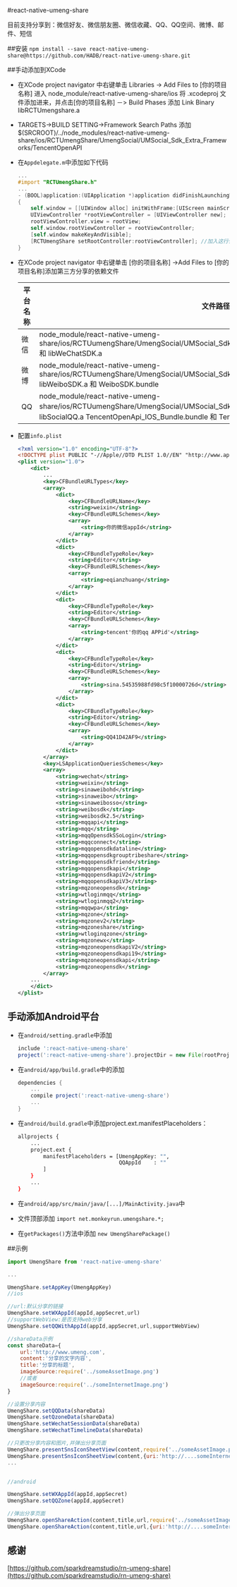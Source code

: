 #react-native-umeng-share

目前支持分享到：微信好友、微信朋友圈、微信收藏、QQ、QQ空间、微博、邮件、短信

##安装
`npm install --save react-native-umeng-share@https://github.com/HADB/react-native-umeng-share.git`

##手动添加到XCode
* 在XCode project navigator 中右键单击 Libraries -> Add Files to [你的项目名称] 进入 node_module/react-native-umeng-share/ios 将 .xcodeproj 文件添加进来，并点击[你的项目名称] －> Build Phases 添加 Link Binary libRCTUmengshare.a
* TARGETS->BUILD SETTING->Framework Search Paths 添加 $(SRCROOT)/../node_modules/react-native-umeng-share/ios/RCTUmengShare/UmengSocial/UMSocial_Sdk_Extra_Frameworks/TencentOpenAPI
* 在`Appdelegate.m`中添加如下代码

  ```objective-c
  ...
  #import "RCTUmengShare.h"
  ...
  - (BOOL)application:(UIApplication *)application didFinishLaunchingWithOptions:(NSDictionary *)launchOptions
  {
      self.window = [[UIWindow alloc] initWithFrame:[UIScreen mainScreen].bounds];
      UIViewController *rootViewController = [UIViewController new];
      rootViewController.view = rootView;
      self.window.rootViewController = rootViewController;
      [self.window makeKeyAndVisible];
      [RCTUmengShare setRootController:rootViewController]; //加入这行代码
  }
  ```

* 在XCode project navigator 中右键单击 [你的项目名称] ->Add Files to [你的项目名称]添加第三方分享的依赖文件

  | 平台名称 | 文件路径                                     |
  | ------- | ---------------------------------------- |
  | 微信 | node_module/react-native-umeng-share/ios/RCTUumengShare/UmengSocial/UMSocial_Sdk_Extra_Frameworks/Wechat/libSocialWechat.a 和 libWeChatSDK.a |
  | 微博 | node_module/react-native-umeng-share/ios/RCTUumengShare/UmengSocial/UMSocial_Sdk_Extra_Frameworks/SinaSSO/libSocialSinaSSO.a libWeiboSDK.a 和 WeiboSDK.bundle |
  | QQ | node_module/react-native-umeng-share/ios/RCTUumengShare/UmengSocial/UMSocial_Sdk_Extra_Frameworks/TencentOpenAPI／libSocialQQ.a TencentOpenApi_IOS_Bundle.bundle 和 TencentOpenAPI.framework |

* 配置`info.plist`

  ```xml
  <?xml version="1.0" encoding="UTF-8"?>
  <!DOCTYPE plist PUBLIC "-//Apple//DTD PLIST 1.0//EN" "http://www.apple.com/DTDs/PropertyList-1.0.dtd">
  <plist version="1.0">
      <dict>
          ...
          <key>CFBundleURLTypes</key>
          <array>
              <dict>
                  <key>CFBundleURLName</key>
                  <string>weixin</string>
                  <key>CFBundleURLSchemes</key>
                  <array>
                      <string>你的微信appId</string>
                  </array>
              </dict>
              <dict>
                  <key>CFBundleTypeRole</key>
                  <string>Editor</string>
                  <key>CFBundleURLSchemes</key>
                  <array>
                      <string>eqianzhuang</string>
                  </array>
              </dict>
              <dict>
                  <key>CFBundleTypeRole</key>
                  <string>Editor</string>
                  <key>CFBundleURLSchemes</key>
                  <array>
                      <string>tencent'你的qq APPid'</string>
                  </array>
              </dict>
              <dict>
                  <key>CFBundleTypeRole</key>
                  <string>Editor</string>
                  <key>CFBundleURLSchemes</key>
                  <array>
                      <string>sina.54535988fd98c5f10000726d</string>
                  </array>
              </dict>
              <dict>
                  <key>CFBundleTypeRole</key>
                  <string>Editor</string>
                  <key>CFBundleURLSchemes</key>
                  <array>
                      <string>QQ41D42AF9</string>
                  </array>
              </dict>
          </array>
          <key>LSApplicationQueriesSchemes</key>
          <array>
              <string>wechat</string>
              <string>weixin</string>
              <string>sinaweibohd</string>
              <string>sinaweibo</string>
              <string>sinaweibosso</string>
              <string>weibosdk</string>
              <string>weibosdk2.5</string>
              <string>mqqapi</string>
              <string>mqq</string>
              <string>mqqOpensdkSSoLogin</string>
              <string>mqqconnect</string>
              <string>mqqopensdkdataline</string>
              <string>mqqopensdkgrouptribeshare</string>
              <string>mqqopensdkfriend</string>
              <string>mqqopensdkapi</string>
              <string>mqqopensdkapiV2</string>
              <string>mqqopensdkapiV3</string>
              <string>mqzoneopensdk</string>
              <string>wtloginmqq</string>
              <string>wtloginmqq2</string>
              <string>mqqwpa</string>
              <string>mqzone</string>
              <string>mqzonev2</string>
              <string>mqzoneshare</string>
              <string>wtloginqzone</string>
              <string>mqzonewx</string>
              <string>mqzoneopensdkapiV2</string>
              <string>mqzoneopensdkapi19</string>
              <string>mqzoneopensdkapi</string>
              <string>mqzoneopensdk</string>
          </array>
      ...
      </dict>
  </plist>
  ```

## 手动添加Android平台

* 在`android/setting.gradle`中添加

  ```groovy
  include ':react-native-umeng-share'
  project(':react-native-umeng-share').projectDir = new File(rootProject.projectDir, '../node_modules/react-native-umeng-share/android')
  ```

* 在`android/app/build.gradle`中的添加

  ```groovy
  dependencies {
      ...
      compile project(':react-native-umeng-share')
      ...
  }
  ```

* 在`android/build.gradle`中添加project.ext.manifestPlaceholders：

  ```bash
  allprojects {
      ...
      project.ext {
          manifestPlaceholders = [UmengAppKey: "",
                                  QQAppId    : ""
          ]
      }
      ...
  }
  ```

* 在`android/app/src/main/java/[...]/MainActivity.java`中
* 文件顶部添加 `import net.monkeyrun.umengshare.*;`
* 在`getPackages()`方法中添加 `new UmengSharePackage()`

##示例

```javascript
import UmengShare from 'react-native-umeng-share'

...

UmengShare.setAppKey(UmengAppKey)
//ios

//url:默认分享的链接
UmengShare.setWXAppId(appId,appSecret,url)
//supportWebView:是否支持web分享
UmengShare.setQQWithAppId(appId,appSecret,url,supportWebView)

//shareData示例
const shareData={
	url:'http://www.umeng.com',
	content:'分享的文字内容',
	title:'分享的标题',
	imageSource:require('../someAssetImage.png')
	//或者
	imageSource:require('../someInternetImage.png')
}

//设置分享内容
UmengShare.setQQData(shareData)
UmengShare.setQzoneData(shareData)
UmengShare.setWechatSessionData(shareData)
UmengShare.setWechatTimelineData(shareData)

//只更改分享内容和图片,并弹出分享页面
UmengShare.presentSnsIconSheetView(content,require('../someAssetImage.png'))
UmengShare.presentSnsIconSheetView(content,{uri:'http://....someInternetImage.png'})
...


//android

UmengShare.setWXAppId(appId,appSecret)
UmengShare.setQQZone(appId,appSecret)

//弹出分享页面
UmengShare.openShareAction(content,title,url,require('../someAssetImage.png'))
UmengShare.openShareAction(content,title,url,{uri:'http://....someInternetImage.png'})
```

## 感谢

[https://github.com/sparkdreamstudio/rn-umeng-share](https://github.com/sparkdreamstudio/rn-umeng-share)
